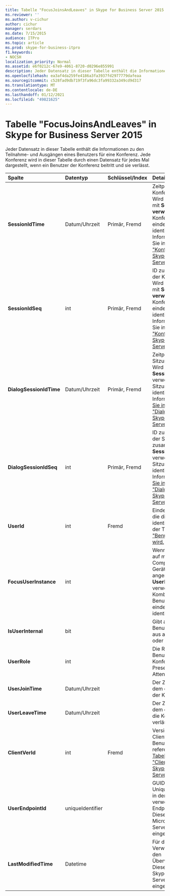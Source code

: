 ```yaml
---
title: Tabelle "FocusJoinsAndLeaves" in Skype for Business Server 2015
ms.reviewer: ''
ms.author: v-cichur
author: cichur
manager: serdars
ms.date: 7/15/2015
audience: ITPro
ms.topic: article
ms.prod: skype-for-business-itpro
f1.keywords:
- NOCSH
localization_priority: Normal
ms.assetid: e6f0212c-67e9-4061-8720-d0296e855991
description: Jeder Datensatz in dieser Tabelle enthält die Informationen zu den Teilnahme- und Ausgängen eines Benutzers für eine Konferenz. Jede Konferenz wird in dieser Tabelle durch einen Datensatz für jedes Mal dargestellt, wenn ein Benutzer der Konferenz beitritt und sie verlässt.
ms.openlocfilehash: ea3af4da259fe4186a3fa3937fd2977779dafeaa
ms.sourcegitcommit: c528fad9db719f3fa96dc3fa99332a349cd9d317
ms.translationtype: MT
ms.contentlocale: de-DE
ms.lasthandoff: 01/12/2021
ms.locfileid: "49821625"
---
```

# <a name="focusjoinsandleaves-table-in-skype-for-business-server-2015"></a>Tabelle "FocusJoinsAndLeaves" in Skype for Business Server 2015
 
Jeder Datensatz in dieser Tabelle enthält die Informationen zu den Teilnahme- und Ausgängen eines Benutzers für eine Konferenz. Jede Konferenz wird in dieser Tabelle durch einen Datensatz für jedes Mal dargestellt, wenn ein Benutzer der Konferenz beitritt und sie verlässt.
  
|**Spalte**|**Datentyp**|**Schlüssel/Index**|**Details**|
|:-----|:-----|:-----|:-----|
|**SessionIdTime** <br/> |Datum/Uhrzeit  <br/> |Primär, Fremd  <br/> |Zeitpunkt der Konferenzinstanz. Wird in Verbindung mit **SessionIdSeq verwendet,** um eine Konferenzinstanz eindeutig zu identifizieren. Weitere Informationen finden Sie in der [Tabelle "Konferenzen" in Skype for Business Server 2015.](conferences.md) <br/> |
|**SessionIdSeq** <br/> |int  <br/> |Primär, Fremd  <br/> |ID zur Identifikation der Konferenzinstanz. Wird in Verbindung mit **SessionIdTime verwendet,** um eine Konferenzinstanz eindeutig zu identifizieren. Weitere Informationen finden Sie in der [Tabelle "Konferenzen" in Skype for Business Server 2015.](conferences.md) <br/> |
|**DialogSessionIdTime** <br/> |Datum/Uhrzeit  <br/> |Primär, Fremd  <br/> |Zeitpunkt der Sitzungsanforderung. Wird zusammen mit **SessionIdSeq** verwendet, um eine Sitzung eindeutig zu identifizieren. Weitere Informationen [finden Sie in der Tabelle "Dialogfelder" in Skype for Business Server 2015.](dialogs.md) <br/> |
|**DialogSessionIdSeq** <br/> |int  <br/> |Primär, Fremd  <br/> |ID zur Identifikation der Sitzung. Wird zusammen mit **SessionIdTime** verwendet, um eine Sitzung eindeutig zu identifizieren. Weitere Informationen [finden Sie in der Tabelle "Dialogfelder" in Skype for Business Server 2015.](dialogs.md) <br/> |
|**UserId** <br/> |int  <br/> |Fremd  <br/> |Eindeutige Nummer, die diesen Benutzer identifiziert, auf die in der Tabelle ["Benutzer" verwiesen wird.](users.md)  <br/> |
|**FocusUserInstance** <br/> |int  <br/> ||Wenn ein Benutzer auf mehreren Computern oder Geräten gleichzeitig angemeldet ist, wird **UserInstance** verwendet, um die Kombination aus Benutzer und Gerät eindeutig zu identifizieren. <br/> |
|**IsUserInternal** <br/> |bit  <br/> | <br/> |Gibt an, ob sich der Benutzer von intern aus angemeldet hat oder nicht.  <br/> |
|**UserRole** <br/> |int  <br/> | <br/> |Die Rolle dieses Benutzers in der Konferenz, z. B. Presenter oder Attendee.  <br/> |
|**UserJoinTime** <br/> |Datum/Uhrzeit  <br/> | <br/> |Der Zeitpunkt, zu dem dieser Benutzer der Konferenz beitritt.  <br/> |
|**UserLeaveTime** <br/> |Datum/Uhrzeit  <br/> | <br/> |Der Zeitpunkt, zu dem dieser Benutzer die Konferenz verlässt.  <br/> |
|**ClientVerId** <br/> |int  <br/> |Fremd  <br/> |Version der Clientsoftware des Benutzers, referenziert auf die [Tabelle "ClientVersions" in Skype for Business Server 2015](clientversions.md).  <br/> |
|**UserEndpointId** <br/> |uniqueIdentifier  <br/> ||GUID (Globally Unique Identifier) des in der Konferenz verwendeten Endpunkts.  <br/> Dieses Feld wurde in Microsoft Lync Server 2013 eingeführt.  <br/> |
|**LastModifiedTime** <br/> |Datetime  <br/> ||Für die interne Verwendung durch den Überwachungsdienst.  <br/> Dieses Feld wurde in Skype for Business Server 2015 eingeführt.  <br/> |
   


